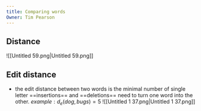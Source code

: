 ```yaml
---
title: Comparing words
Owner: Tim Pearson
---
```

## Distance
![[Untitled 59.png|Untitled 59.png]]

  
## Edit distance
- the edit distance between two words is the minimal number of single letter ==insertions== and ==deletions== need to turn one word into the other.
$example: d_e(dog, bugs) = 5$
![[Untitled 1 37.png|Untitled 1 37.png]]

